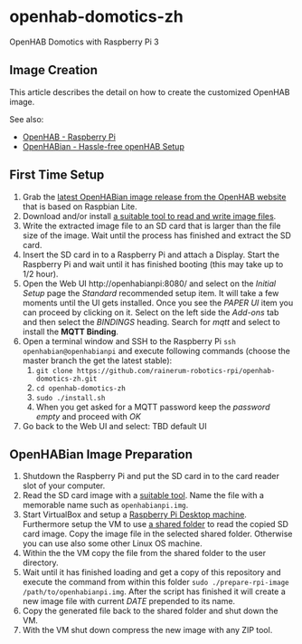 # openhab-domotics-zh
OpenHAB Domotics with Raspberry Pi 3

## Image Creation
This article describes the detail on how to create the customized OpenHAB image.

See also:
 - [OpenHAB - Raspberry Pi](https://www.openhab.org/docs/installation/rasppi.html)
 - [OpenHABian - Hassle-free openHAB Setup](https://www.openhab.org/docs/installation/openhabian.html)

## First Time Setup
1. Grab the [latest OpenHABian image release from the OpenHAB website](https://github.com/openhab/openhabian/releases) that is based on Raspbian Lite.
2. Download and/or install [a suitable tool to read and write image files](https://thepihut.com/blogs/raspberry-pi-tutorials/17789160-backing-up-and-restoring-your-raspberry-pis-sd-card).
3. Write the extracted image file to an SD card that is larger than the file size of the image. Wait until the process has finished and extract the SD card.
4. Insert the SD card in to a Raspberry Pi and attach a Display. Start the Raspberry Pi and wait until it has finished booting (this may take up to 1/2 hour).
5. Open the Web UI http://openhabianpi:8080/ and select on the *Initial Setup* page the *Standard* recommended setup item. It will take a few moments until the UI gets installed. Once you see the *PAPER UI* item you can proceed by clicking on it. Select on the left side the *Add-ons* tab and then select the *BINDINGS* heading. Search for *mqtt* and select to install the **MQTT Binding**.
6. Open a terminal window and SSH to the Raspberry Pi `ssh openhabian@openhabianpi` and execute following commands (choose the master branch the get the latest stable):
    1. `git clone https://github.com/rainerum-robotics-rpi/openhab-domotics-zh.git`
    2. `cd openhab-domotics-zh`
    3. `sudo ./install.sh`
    4. When you get asked for a MQTT password keep the *password empty* and proceed with *OK*
7. Go back to the Web UI and select: TBD default UI

## OpenHABian Image Preparation
1. Shutdown the Raspberry Pi and put the SD card in to the card reader slot of your computer.
2. Read the SD card image with a [suitable tool](https://thepihut.com/blogs/raspberry-pi-tutorials/17789160-backing-up-and-restoring-your-raspberry-pis-sd-card). Name the file with a memorable name such as `openhabianpi.img`.
3. Start VirtualBox and setup a [Raspberry Pi Desktop machine](https://github.com/rainerum-robotics-rpi/raspbian-mods/releases/latest). Furthermore setup the VM to use [a shared folder](https://www.virtualbox.org/manual/UserManual.html#sharedfolders) to read the copied SD card image. Copy the image file in the selected shared folder. Otherwise you can use also some other Linux OS machine.
4. Within the the VM copy the file from the shared folder to the user directory.
5. Wait until it has finished loading and get a copy of this repository and execute the command from within this folder `sudo ./prepare-rpi-image /path/to/openhabianpi.img`. After the script has finished it will create a new image file with current *DATE* prepended to its name.
6. Copy the generated file back to the shared folder and shut down the VM.
7. With the VM shut down compress the new image with any ZIP tool.
